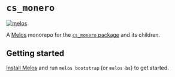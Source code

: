 # `cs_monero`

[![melos](https://img.shields.io/badge/maintained%20with-melos-f700ff.svg?style=flat-square)](https://github.com/invertase/melos)

A [Melos](https://github.com/invertase/melos) monorepo for the
[`cs_monero` package](https://pub.dev/packages/cs_monero) and its children.

## Getting started

[Install Melos](https://melos.invertase.dev/~melos-latest/getting-started) and 
run `melos bootstrap` (or `melos bs`) to get started.
